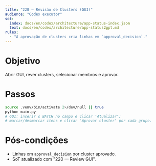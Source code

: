 ```yaml
---
title: "220 — Revisão de Clusters (GUI)"
audience: "Codex executor"
sot:
  index: docs/en/codex/architecture/app-status-index.json
  text: docs/en/codex/architecture/app-status2gpt.md
rules:
  - "A aprovação de clusters cria linhas em `approval_decision`."
---
```

# Objetivo
Abrir GUI, rever clusters, selecionar membros e aprovar.
# Passos
```bash
source .venv/bin/activate 2>/dev/null || true
python main.py
# GUI: inserir o BATCH no campo e clicar 'Atualizar';
# marcar/desmarcar itens e clicar 'Aprovar cluster' por cada grupo.
```
# Pós-condições
- Linhas em `approval_decision` por cluster aprovado.
- SoT atualizado com "220 — Review GUI".
